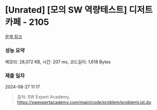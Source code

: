 # [Unrated] [모의 SW 역량테스트] 디저트 카페 - 2105 

[문제 링크](https://swexpertacademy.com/main/code/problem/problemDetail.do?contestProbId=AV5VwAr6APYDFAWu) 

### 성능 요약

메모리: 28,072 KB, 시간: 207 ms, 코드길이: 1,618 Bytes

### 제출 일자

2024-08-27 11:17



> 출처: SW Expert Academy, https://swexpertacademy.com/main/code/problem/problemList.do